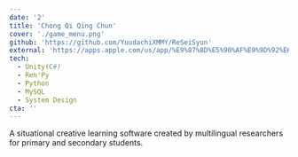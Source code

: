 ```yaml
---
date: '2'
title: 'Chong Qi Qing Chun'
cover: './game_menu.png'
github: 'https://github.com/YuudachiXMMY/ReSeiSyun'
external: 'https://apps.apple.com/us/app/%E9%87%8D%E5%90%AF%E9%9D%92%E6%98%A5/id6449725179'
tech:
  - Unity(C#)
  - Ren'Py
  - Python
  - MySQL
  - System Design
cta: ''
---
```


A situational creative learning software created by multilingual researchers for primary and secondary students.
